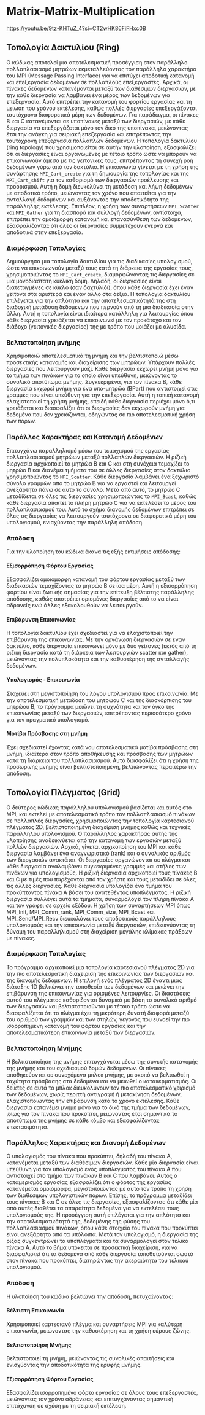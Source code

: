 # Matrix-Matrix-Multiplication
https://youtu.be/9tz-KHTuZ_4?si=CT2wHK86FiFHxc0B
## Τοπολογία Δακτυλίου (Ring)
Ο κώδικας αποτελεί μια αποτελεσματική προσέγγιση στον παράλληλο πολλαπλασιασμό μητρώων εκμεταλλεύοντας τον παράλληλο χαρακτήρα του MPI (Message Passing Interface) για να επιτύχει αποδοτική κατανομή και επεξεργασία δεδομένων σε πολλαπλούς επεξεργαστές. Αρχικά, οι πίνακες δεδομένων κατανέμονται μεταξύ των διαθέσιμων διεργασιών, με την κάθε διεργασία να λαμβάνει ένα μέρος των δεδομένων για επεξεργασία. Αυτό επιτρέπει την κατανομή του φορτίου εργασίας και τη μείωση του χρόνου εκτέλεσης, καθώς πολλές διεργασίες επεξεργάζονται ταυτόχρονα διαφορετικά μέρη των δεδομένων. Για παράδειγμα, οι πίνακες B και C κατανέμονται σε υποπίνακες μεταξύ των διεργασιών, με κάθε διεργασία να επεξεργάζεται μόνο τον δικό της υποπίνακα, μειώνοντας έτσι την ανάγκη για σειριακή επεξεργασία και επιτρέποντας την ταυτόχρονη επεξεργασία πολλαπλών δεδομένων. Η τοπολογία δακτυλίου (ring topology) που χρησιμοποιείται σε αυτήν την υλοποίηση, εξασφαλίζει ότι οι διεργασίες είναι οργανωμένες με τέτοιο τρόπο ώστε να μπορούν να επικοινωνούν άμεσα με τις γειτονικές τους, επιτρέποντας τη συνεχή ροή δεδομένων γύρω από τον δακτύλιο. Η επικοινωνία γίνεται με τη χρήση της συνάρτησης `MPI_Cart_create` για τη δημιουργία της τοπολογίας και της `MPI_Cart_shift` για τον καθορισμό των διεργασιών προέλευσης και προορισμού. Αυτή η δομή διευκολύνει τη μετάδοση και λήψη δεδομένων με αποδοτικό τρόπο, μειώνοντας τον χρόνο που απαιτείται για την ανταλλαγή δεδομένων και αυξάνοντας την αποδοτικότητα της παράλληλης εκτέλεσης. Επιπλέον, η χρήση των συναρτήσεων `MPI_Scatter` και `MPI_Gather` για τη διασπορά και συλλογή δεδομένων, αντίστοιχα, επιτρέπει την ομοιόμορφη κατανομή και επανασύνθεση των δεδομένων, εξασφαλίζοντας ότι όλες οι διεργασίες συμμετέχουν ενεργά και αποδοτικά στην επεξεργασία.

### Διαμόρφωση Τοπολογίας
Δημιούργησα μια τοπολογία δακτυλίου για τις διαδικασίες υπολογισμού, ώστε να επικοινωνούν μεταξύ τους κατά τη διάρκεια της εργασίας τους, χρησιμοποιώντας το `MPI_Cart_create`, διαμορφώνοντας τις διεργασίες σε μια μονοδιάστατη κυκλική δομή. Δηλαδή, οι διεργασίες είναι διατεταγμένες σε κύκλο (σαν δαχτυλίδι), όπου κάθε διεργασία έχει έναν γείτονα στα αριστερά και έναν άλλο στα δεξιά. Η τοπολογία δακτυλίου επιλέγεται για την απλότητα και την αποτελεσματικότητά της στη διαδοχική μετάδοση δεδομένων που περνούν από τη μια διαδικασία στην άλλη. Αυτή η τοπολογία είναι ιδιαίτερα κατάλληλη για λειτουργίες όπου κάθε διεργασία χρειάζεται να επικοινωνεί με τον προκάτοχο και τον διάδοχο (γειτονικές διεργασίες) της με τρόπο που μοιάζει με αλυσίδα.

### Βελτιστοποίηση μνήμης
Χρησιμοποιώ αποτελεσματικά τη μνήμη και την βελτιστοποιώ μέσω προσεκτικής κατανομής και διαχείρισης των μητρώων. Υπάρχουν πολλές διεργασίες που λειτουργούν μαζί. Κάθε διεργασία εκχωρεί μνήμη μόνο για το τμήμα των πινάκων για το οποίο είναι υπεύθυνη, μειώνοντας το συνολικό αποτύπωμα μνήμης. Συγκεκριμένα, για τον πίνακα Β, κάθε διεργασία εκχωρεί μνήμη για ένα υπο-μητρώο (BPart) που αντιστοιχεί στις γραμμές που είναι υπεύθυνη για την επεξεργασία. Αυτή η τοπική κατανομή ελαχιστοποιεί τη χρήση μνήμης, επειδή κάθε διεργασία περιέχει μόνο ό,τι χρειάζεται και διασφαλίζει ότι οι διεργασίες δεν εκχωρούν μνήμη για δεδομένα που δεν χρειάζονται, οδηγώντας σε πιο αποτελεσματική χρήση των πόρων.

### Παράλλος Χαρακτήρας και Κατανομή Δεδομένων
Επιτυγχάνω παραλληλισμό μέσω του τεμαχισμού της εργασίας πολλαπλασιασμού μητρώων μεταξύ πολλαπλών διεργασιών.  Η ριζική διεργασία αρχικοποιεί τα μητρώα B και C και στη συνέχεια τεμαχίζει το μητρώο Β και διανέμει τμήματα του σε άλλες διεργασίες στον δακτύλιο χρησιμοποιώντας το `MPI_Scatter`. Κάθε διεργασία λαμβάνει ένα ξεχωριστό σύνολο γραμμών από το μητρώο Β για να εργαστεί και λειτουργεί ανεξάρτητα πάνω σε αυτό το σύνολο. Μετά από αυτό, το μητρώο C μεταδίδεται σε όλες τις διεργασίες χρησιμοποιώντας το `MPI_Bcast`, καθώς κάθε διεργασία απαιτεί το πλήρη μητρώο C για να εκτελέσει το μέρος του πολλαπλασιασμού του. Αυτό το σχήμα διανομής δεδομένων επιτρέπει σε όλες τις διεργασίες να λειτουργούν ταυτόχρονα σε διαφορετικά μέρη του υπολογισμού, ενισχύοντας την παράλληλη απόδοση.

### Απόδοση
Για την υλοποίηση του κώδικα έκανα τις εξής εκτιμήσεις απόδοσης:
#### Εξισορρόπηση Φόρτου Εργασίας
Εξασφαλίζει ομοιόμορφη κατανομή του φόρτου εργασίας μεταξύ των διαδικασιών τεμαχίζοντας το μητρώο Β σε ίσα μέρη. Αυτή η εξισορρόπηση φορτίου είναι ζωτικής σημασίας για την επίτευξη βέλτιστης παράλληλης απόδοσης, καθώς αποτρέπει ορισμένες διεργασίες από το να είναι αδρανείς ενώ άλλες εξακολουθούν να λειτουργούν.
#### Επιβάρυνση Επικοινωνίας
Η τοπολογία δακτυλίου έχει σχεδιαστεί για να ελαχιστοποιεί την επιβάρυνση της επικοινωνίας. Με την οργάνωση διεργασιών σε έναν δακτύλιο, κάθε διεργασία επικοινωνεί μόνο με δύο γείτονες (εκτός από τη ριζική διεργασία κατά τη διάρκεια των λειτουργιών scatter και gather), μειώνοντας την πολυπλοκότητα και την καθυστέρηση της ανταλλαγής δεδομένων.
#### Υπολογισμός - Επικοινωνία 
Στοχεύει στη μεγιστοποίηση του λόγου υπολογισμού προς επικοινωνία. Με την αποτελεσματική μετάδοση του μητρώου C και της διασκόρπισης του μητρώου Β, το πρόγραμμα μειώνει τη συχνότητα και τον όγκο της επικοινωνίας μεταξύ των διεργασιών, επιτρέποντας περισσότερο χρόνο για τον πραγματικό υπολογισμό.
#### Μοτίβα Πρόσβασης στη μνήμη 
Έχει σχεδιαστεί έχοντας κατά νου αποτελεσματικά μοτίβα πρόσβασης στη μνήμη, ιδιαίτερα στον τρόπο αποθήκευσης και πρόσβασης των μητρώων κατά τη διάρκεια του πολλαπλασιασμού. Αυτό διασφαλίζει ότι η χρήση της προσωρινής μνήμης είναι βελτιστοποιημένη, βελτιώνοντας περαιτέρω την απόδοση.

## Τοπολογία Πλέγματος (Grid) 
Ο δεύτερος κώδικας παράλληλου υπολογισμού βασίζεται και αυτός στο MPI, και εκτελεί με αποτελεσματικό τρόπο τον πολλαπλασιασμό πινάκων σε πολλαπλές διεργασίες, χρησιμοποιώντας την τοπολογία καρτεσιανού πλέγματος 2D, βελτιστοποιημένη διαχείριση μνήμης καθώς και τεχνικές παράλληλου υπολογισμού. Ο παράλληλος χαρακτήρας αυτής της υλοποίησης αναδεικνύεται από την κατανομή των εργασιών μεταξύ πολλών διεργασιών. Αρχικά, γίνεται αρχικοποίηση του MPI και κάθε διεργασία λαμβάνει ένα αναγνωριστικό (rank) και ο συνολικός αριθμός των διεργασιών ανακτάται. Οι διεργασίες οργανώνονται σε πλέγμα και κάθε διεργασία αναλαμβάνει συγκεκριμένες γραμμές και στήλες των πινάκων για υπολογισμούς. Η ριζική διεργασία αρχικοποιεί τους πίνακες B και C με τιμές που παρέχονται από τον χρήστη και τους μεταδίδει σε όλες τις άλλες διεργασίες. Κάθε διεργασία υπολογίζει ένα τμήμα του προκύπτοντος πίνακα A βάσει του ανατεθέντος υποπλέγματος. Η ριζική διεργασία συλλέγει αυτά τα τμήματα, συναρμολογεί τον πλήρη πίνακα A και τον γράφει σε αρχείο εξόδου. Η χρήση των συναρτήσεων MPI όπως MPI_Init, MPI_Comm_rank, MPI_Comm_size, MPI_Bcast και MPI_Send/MPI_Recv διευκολύνει τους αποδοτικούς παράλληλους υπολογισμούς και την επικοινωνία μεταξύ διεργασιών, επιδεικνύοντας τη δύναμη του παραλληλισμού στη διαχείριση μεγάλης κλίμακας πράξεων με πίνακες.

### Διαμόρφωση Τοπολογίας
Το πρόγραμμα αρχικοποιεί μια τοπολογία καρτεσιανού πλέγματος 2D για την πιο αποτελεσματική διαχείριση της επικοινωνίας των διεργασιών και της διανομής δεδομένων. Η επιλογή ενός πλέγματος 2D έναντι μιας διάταξης 1D βελτιώνει την τοποθεσία των δεδομένων και μειώνει την επιβάρυνση της επικοινωνίας για ορισμένες λειτουργίες. Οι διαστάσεις αυτού του πλέγματος καθορίζονται δυναμικά με βάση το συνολικό αριθμό των διεργασιών και βελτιστοποιούνται με τέτοιο τρόπο ώστε να διασφαλίζεται ότι το πλέγμα έχει τη μικρότερη δυνατή διαφορά μεταξύ του αριθμού των γραμμών και των στηλών, γεγονός που ευνοεί την πιο ισορροπημένη κατανομή του φόρτου εργασίας και την αποτελεσματικότερη επικοινωνία μεταξύ των διεργασιών.

### Βελτιστοποίηση Μνήμης
Η βελτιστοποίηση της μνήμης επιτυγχάνεται μέσω της συνετής κατανομής της μνήμης και του σχεδιασμού δομών δεδομένων. Οι πίνακες αποθηκεύονται σε συνεχόμενα μπλοκ μνήμης, με σκοπό να βελτιωθεί η ταχύτητα πρόσβασης στα δεδομένα και να μειωθεί ο κατακερματισμός. Οι δείκτες σε αυτά τα μπλοκ διευκολύνουν τον πιο αποτελεσματικό χειρισμό των δεδομένων, χωρίς περιττή αντιγραφή ή μετακίνηση δεδομένων, ελαχιστοποιώντας την επιβάρυνση κατά το χρόνο εκτέλεσης. Κάθε διεργασία κατανέμει μνήμη μόνο για το δικό της τμήμα των δεδομένων, ιδίως για τον πίνακα που προκύπτει, μειώνοντας έτσι σημαντικά το αποτύπωμα της μνήμης σε κάθε κόμβο και εξασφαλίζοντας επεκτασιμότητα.

### Παράλληλος Χαρακτήρας και Διανομή Δεδομένων
Ο υπολογισμός του πίνακα που προκύπτει, δηλαδή του πίνακα A, κατανέμεται μεταξύ των διαθέσιμων διεργασιών. Κάθε μία διεργασία είναι υπεύθυνη για τον υπολογισμό ενός υποπλέγματος του πίνακα A που αντιστοιχεί στο τμήμα των πινάκων B και C που λαμβάνει. Αυτός ο καταμερισμός εργασίας εξασφαλίζει ότι ο φόρτος της εργασίας κατανέμεται ομοιόμορφα, μεγιστοποιώντας με αυτό τον τρόπο τη χρήση των διαθέσιμων υπολογιστικών πόρων. Επίσης, το πρόγραμμα μεταδίδει τους πίνακες B και C σε όλες τις διεργασίες, εξασφαλίζοντας ότι κάθε μία από αυτές διαθέτει τα απαραίτητα δεδομένα για να εκτελέσει τους υπολογισμούς της. Η προσέγγιση αυτή επιλέγεται για την απλότητα και την αποτελεσματικότητά της, δεδομένης της φύσης του πολλαπλασιασμού πινάκων, όπου κάθε στοιχείο του πίνακα που προκύπτει είναι ανεξάρτητο από τα υπόλοιπα. Μετά τον υπολογισμό, η διεργασία της ρίζας συγκεντρώνει τα υποπλέγματα και τα συναρμολογεί στον τελικό πίνακα A. Αυτό το βήμα υπόκειται σε προσεκτική διαχείριση, για να διασφαλιστεί ότι τα δεδομένα από κάθε διεργασία τοποθετούνται σωστά στον πίνακα που προκύπτει, διατηρώντας την ακεραιότητα του τελικού υπολογισμού.

### Απόδοση
Η υλοποίηση του κώδικα βελτιώνει την απόδοση, πετυχαίνοντας:
#### Βέλτιστη Επικοινωνία 
Χρησιμοποιεί καρτεσιανό πλέγμα και συναρτήσεις MPI για καλύτερη επικοινωνία, μειώνοντας την καθυστέρηση και τη χρήση εύρους ζώνης.
#### Βελτιστοποίηση Μνήμης 
Βελτιστοποιεί τη μνήμη, μειώνοντας τις συνολικές απαιτήσεις και ενισχύοντας την αποδοτικότητα της κρυφής μνήμης.
#### Εξισορρόπηση Φόρτου Εργασίας 
Εξασφαλίζει ισορροπημένο φόρτο εργασίας σε όλους τους επεξεργαστές, μειώνοντας τον χρόνο αδράνειας και επιτυγχάνοντας σημαντική επιτάχυνση σε σχέση με τη σειριακή εκτέλεση.
